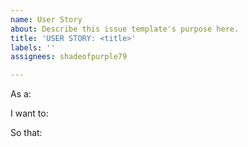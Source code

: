 ```yaml
---
name: User Story
about: Describe this issue template's purpose here.
title: 'USER STORY: <title>'
labels: ''
assignees: shadeofpurple79

---
```


As a:

I want to:

So that:
